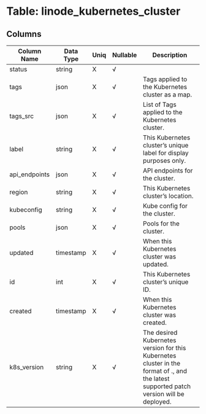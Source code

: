 # Table: linode_kubernetes_cluster

## Columns 

|  Column Name   |  Data Type  | Uniq | Nullable | Description | 
|  ----  | ----  | ----  | ----  | ---- | 
| status | string | X | √ |  | 
| tags | json | X | √ | Tags applied to the Kubernetes cluster as a map. | 
| tags_src | json | X | √ | List of Tags applied to the Kubernetes cluster. | 
| label | string | X | √ | This Kubernetes cluster’s unique label for display purposes only. | 
| api_endpoints | json | X | √ | API endpoints for the cluster. | 
| region | string | X | √ | This Kubernetes cluster’s location. | 
| kubeconfig | string | X | √ | Kube config for the cluster. | 
| pools | json | X | √ | Pools for the cluster. | 
| updated | timestamp | X | √ | When this Kubernetes cluster was updated. | 
| id | int | X | √ | This Kubernetes cluster’s unique ID. | 
| created | timestamp | X | √ | When this Kubernetes cluster was created. | 
| k8s_version | string | X | √ | The desired Kubernetes version for this Kubernetes cluster in the format of <major>.<minor>, and the latest supported patch version will be deployed. | 


